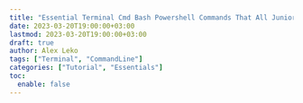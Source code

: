 ```yaml
---
title: "Essential Terminal Cmd Bash Powershell Commands That All Junior Developers Should Know"
date: 2023-03-20T19:00:00+03:00
lastmod: 2023-03-20T19:00:00+03:00
draft: true
author: Alex Leko
tags: ["Terminal", "CommandLine"]
categories: ["Tutorial", "Essentials"]
toc:
  enable: false
---
```


<!--more-->
